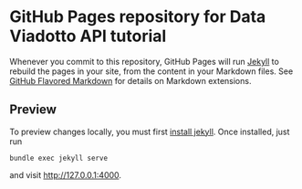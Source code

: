 # GitHub Pages repository for Data Viadotto API tutorial

Whenever you commit to this repository, GitHub Pages will run [Jekyll](https://jekyllrb.com/) to rebuild the pages in your site, from the content in your Markdown files.
See [GitHub Flavored Markdown](https://github.github.com/gfm/) for details on Markdown extensions.

## Preview

To preview changes locally, you must first [install jekyll](https://docs.github.com/en/pages/setting-up-a-github-pages-site-with-jekyll/testing-your-github-pages-site-locally-with-jekyll).
Once installed, just run

`bundle exec jekyll serve`

and visit http://127.0.0.1:4000.
